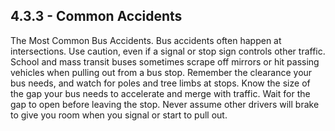 ## 4.3.3 - Common Accidents
The Most Common Bus Accidents. Bus accidents often happen at intersections. Use caution, even if a signal or stop sign controls other traffic. School and mass transit buses sometimes scrape off mirrors or hit passing vehicles when pulling out from a bus stop. Remember the clearance your bus needs, and watch for poles and tree limbs at stops. Know the size of the gap your bus needs to accelerate and merge with
traffic. Wait for the gap to open before leaving the stop. Never assume other drivers will brake to give you room when you signal or start to pull out.